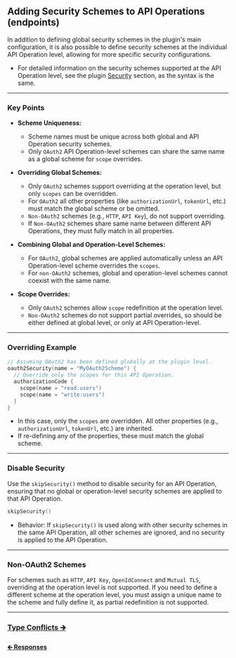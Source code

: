 ## Adding Security Schemes to API Operations (endpoints)

In addition to defining global security schemes in the plugin's main configuration,
it is also possible to define security schemes at the individual API Operation level,
allowing for more specific security configurations.

- For detailed information on the security schemes supported at the API Operation level,
  see the plugin [Security](01.2.security.md) section, as the syntax is the same.

---

### Key Points

- **Scheme Uniqueness:**
  - Scheme names must be unique across both global and API Operation security schemes.
  - Only `OAuth2` API Operation-level schemes can share the same name as a global scheme for `scope` overrides.

- **Overriding Global Schemes:**
  - Only `OAuth2` schemes support overriding at the operation level, but only `scopes` can be overridden.
  - For `OAuth2` all other properties (like `authorizationUrl`, `tokenUrl`, etc.) must match the global scheme or be omitted.
  - `Non-OAuth2` schemes (e.g., `HTTP`, `API Key`), do not support overriding.
  - If `Non-OAuth2` schemes share same name between different API Operations, they must fully match in all properties.

- **Combining Global and Operation-Level Schemes:**
  - For `OAuth2`, global schemes are applied automatically unless an API Operation-level scheme overrides the `scopes`.
  - For `non-OAuth2` schemes, global and operation-level schemes cannot coexist with the same name.

- **Scope Overrides:**
  - Only `OAuth2` schemes allow `scope` redefinition at the operation level.
  - `Non-OAuth2` schemes do not support partial overrides, so should be either defined at global level, or only at API Operation-level.

---

### Overriding Example

```kotlin
// Assuming OAuth2 has been defined globally at the plugin level.
oauth2Security(name = "MyOAuth2Scheme") {
  // Override only the scopes for this API Operation.
  authorizationCode {
    scope(name = "read:users")
    scope(name = "write:users")
  }
}
```

- In this case, only the `scopes` are overridden. All other properties (e.g., `authorizationUrl`, `tokenUrl`, etc.) are inherited.
- If re-defining any of the properties, these must match the global scheme.

---

### Disable Security

Use the `skipSecurity()` method to disable security for an API Operation, ensuring that no global or operation-level security schemes
are applied to that API Operation.

```kotlin
skipSecurity()
```

- Behavior: If `skipSecurity()` is used along with other security schemes in the same API Operation,
  all other schemes are ignored, and no security is applied to the API Operation.

---

### Non-OAuth2 Schemes

For schemes such as `HTTP`, `API Key`, `OpenIdConnect` and `Mutual TLS`, overriding at the operation level is not supported.
If you need to define a different scheme at the operation level, you must assign a unique name to the scheme and fully define it,
as partial redefinition is not supported.

---

### [Type Conflicts 🡲](03.type-conflicts.md)

#### [🡰 Responses](02.5.api-usage-responses.md)
